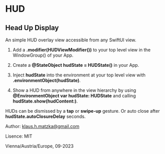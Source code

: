 # HUD
## Head Up Display

An simple HUD overlay view accessible from any SwiftUI view.

1. Add a **.modifier(HUDViewModifier())** to your top level view in the WindowGroup() of your App.
2. Create a **@StateObject hudState = HUDState()** in your App.
3. Inject **hudState** into the environment at your top level view with **.environmentObject(hudState)**.

4. Show a HUD from anywhere in the view hierarchy by using **@EnvironmentObject var hudState: HUDState** and calling **hudState.show(hudContent:)**.

HUDs can be dismissed by a **tap** or **swipe-up** gesture. Or auto close after **hudState.autoClosureDelay** seconds.

Author: klaus.h.matzka@gmail.com

Lisence: MIT

Vienna/Austria/Europe, 09-2023
